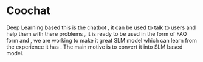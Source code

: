 # Coochat
Deep Learning based this is the chatbot , it can be used  to talk to  users and help them with there problems , it is ready to be used in the form of FAQ form and , we are working to make it great SLM model which can learn from the experience it has . The main motive is to convert it into SLM based model.
